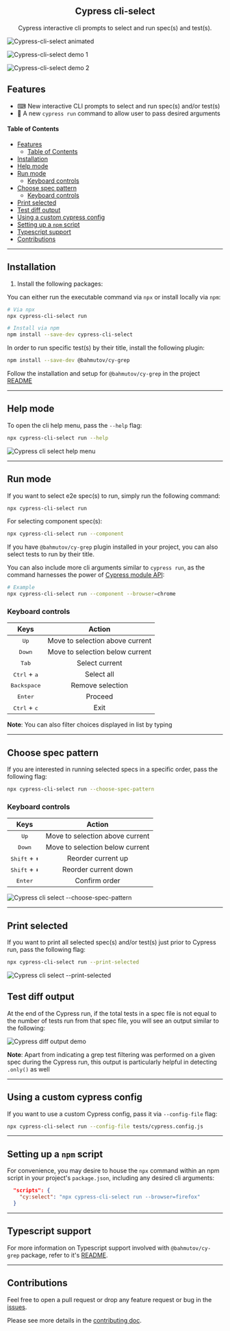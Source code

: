 <h2 align=center>Cypress cli-select</h2>
<p align="center">
</p>

<p align="center">
Cypress interactive cli prompts to select and run spec(s) and test(s).
</p>

![Cypress-cli-select animated](./assets/cypress-cli-select-animated.gif)

![Cypress-cli-select demo 1](./assets/cypress-cli-select-demo1.png)

![Cypress-cli-select demo 2](./assets/cypress-cli-select-demo2.png)

## Features

- ⌨ New interactive CLI prompts to select and run spec(s) and/or test(s)
- 👟 A new `cypress run` command to allow user to pass desired arguments

#### Table of Contents

- [Features](#features)
  - [Table of Contents](#table-of-contents)
- [Installation](#-installation)
- [Help mode](#-help-mode)
- [Run mode](#-run-mode)
  - [Keyboard controls](#keyboard-controls)
- [Choose spec pattern](#-choose-spec-pattern)
  - [Keyboard controls](#keyboard-controls)
- [Print selected](#-print-selected)
- [Test diff output](#test-diff-output)
- [Using a custom cypress config](#using-a-custom-cypress-config)
- [Setting up a `npm` script](#-setting-up-a-npm-script)
- [Typescript support](#-typescript-support)
- [Contributions](#-contributions)

---

## Installation

1. Install the following packages:

You can either run the executable command via `npx` or install locally via `npm`:

```sh
# Via npx
npx cypress-cli-select run

# Install via npm
npm install --save-dev cypress-cli-select
```

In order to run specific test(s) by their title, install the following plugin:

```sh
npm install --save-dev @bahmutov/cy-grep
```

Follow the installation and setup for `@bahmutov/cy-grep` in the project [README](https://github.com/bahmutov/cy-grep)

---

## Help mode

To open the cli help menu, pass the `--help` flag:

```bash
npx cypress-cli-select run --help
```

![Cypress cli select help menu](./assets/cypress-cli-select-help.png)

---

## Run mode

If you want to select e2e spec(s) to run, simply run the following command:

```bash
npx cypress-cli-select run
```

For selecting component spec(s):

```bash
npx cypress-cli-select run --component
```

If you have `@bahmutov/cy-grep` plugin installed in your project, you can also select tests to run by their title.

You can also include more cli arguments similar to `cypress run`, as the command harnesses the power of [Cypress module API](https://docs.cypress.io/guides/guides/module-api):

```bash
# Example
npx cypress-cli-select run --component --browser=chrome
```

### Keyboard controls

|              Keys              |             Action              |
| :----------------------------: | :-----------------------------: |
|         <kbd>Up</kbd>          | Move to selection above current |
|        <kbd>Down</kbd>         | Move to selection below current |
|         <kbd>Tab</kbd>         |         Select current          |
| <kbd>Ctrl</kbd> + <kbd>a</kbd> |           Select all            |
|      <kbd>Backspace</kbd>      |        Remove selection         |
|        <kbd>Enter</kbd>        |             Proceed             |
| <kbd>Ctrl</kbd> + <kbd>c</kbd> |              Exit               |

**Note**: You can also filter choices displayed in list by typing

---

## Choose spec pattern

If you are interested in running selected specs in a specific order, pass the following flag:

```bash
npx cypress-cli-select run --choose-spec-pattern
```

### Keyboard controls

|               Keys               |             Action              |
| :------------------------------: | :-----------------------------: |
|          <kbd>Up</kbd>           | Move to selection above current |
|         <kbd>Down</kbd>          | Move to selection below current |
| <kbd>Shift</kbd> + <kbd>⬆</kbd> |       Reorder current up        |
| <kbd>Shift</kbd> + <kbd>⬇</kbd> |      Reorder current down       |
|         <kbd>Enter</kbd>         |          Confirm order          |

![Cypress cli select --choose-spec-pattern](./assets/choose-spec-pattern-demo.gif)

---

## Print selected

If you want to print all selected spec(s) and/or test(s) just prior to Cypress run, pass the following flag:

```bash
npx cypress-cli-select run --print-selected
```

![Cypress cli select --print-selected](./assets/print-selected-demo.png)

## Test diff output

At the end of the Cypress run, if the total tests in a spec file is not equal to the number of tests run from that spec file, you will see an output similar to the following:

![Cypress diff output demo](./assets/output-demo.png)

**Note**: Apart from indicating a grep test filtering was performed on a given spec during the Cypress run, this output is particularly helpful in detecting `.only()` as well

---

## Using a custom cypress config

If you want to use a custom Cypress config, pass it via `--config-file` flag:

```bash
npx cypress-cli-select run --config-file tests/cypress.config.js
```

---

## Setting up a `npm` script

For convenience, you may desire to house the `npx` command within an npm script in your project's `package.json`, including any desired cli arguments:

```json
  "scripts": {
    "cy:select": "npx cypress-cli-select run --browser=firefox"
  }
```

---

## Typescript support

For more information on Typescript support involved with `@bahmutov/cy-grep` package, refer to it's [README](https://github.com/bahmutov/cy-grep?tab=readme-ov-file#typescript-support).

---

## Contributions

Feel free to open a pull request or drop any feature request or bug in the [issues](https://github.com/dennisbergevin/cypress-cli-select/issues).

Please see more details in the [contributing doc](./CONTRIBUTING.md).
